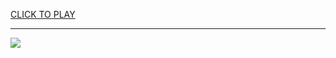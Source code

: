 
<a href="https://premium76.site?title=unblocked_game_website&ref=13M">CLICK TO PLAY</a></h3>
<hr>

<a href="https://premium76.site?title=unblocked_game_website&ref=13M"><img src="https://clearcache.store/games.png"></a>


